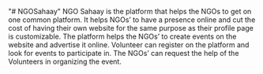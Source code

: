 "# NGOSahaay" 
NGO Sahaay is the platform that helps the NGOs to get on one common platform. It helps NGOs’
to have a presence online and cut the cost of having their own website for the same purpose as their
profile page is customizable.
The platform helps the NGOs’ to create events on the website and advertise it online. Volunteer can
register on the platform and look for events to participate in. The NGOs’ can request the help of the
Volunteers in organizing the event.
